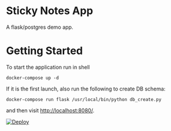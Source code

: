 Sticky Notes App
================
A flask/postgres demo app.

Getting Started
===============
To start the application run in shell
```
docker-compose up -d
```
If it is the first launch, also run the following to create DB schema: 
```
docker-compose run flask /usr/local/bin/python db_create.py
```
and then visit [http://localhost:8080/](http://localhost:8080/).

[![Deploy](https://www.herokucdn.com/deploy/button.svg)](https://heroku.com/deploy)


